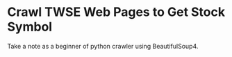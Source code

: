 
# Crawl TWSE Web Pages to Get Stock Symbol
Take a note as a beginner of python crawler using BeautifulSoup4.

